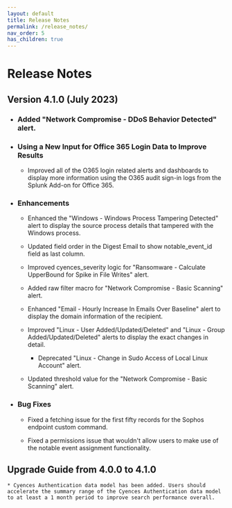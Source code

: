 ```yaml
---
layout: default
title: Release Notes
permalink: /release_notes/
nav_order: 5
has_children: true
---
```


# Release Notes


## Version 4.1.0 (July 2023)

* ### Added "Network Compromise - DDoS Behavior Detected" alert.

* ### Using a New Input for Office 365 Login Data to Improve Results
    * Improved all of the O365 login related alerts and dashboards to display more information using the O365 audit sign-in logs from the Splunk Add-on for Office 365.

* ### Enhancements  

    * Enhanced the "Windows - Windows Process Tampering Detected" alert to display the source process details that tampered with the Windows process.


    * Updated field order in the Digest Email to show notable_event_id field as last column.

    * Improved cyences_severity logic for "Ransomware - Calculate UpperBound for Spike in File Writes" alert.

    * Added raw filter macro for "Network Compromise - Basic Scanning" alert.

    * Enhanced "Email - Hourly Increase In Emails Over Baseline" alert to display the domain information of the recipient.

    * Improved "Linux - User Added/Updated/Deleted" and "Linux - Group Added/Updated/Deleted" alerts to display the exact changes in detail.
        * Deprecated "Linux - Change in Sudo Access of Local Linux Account" alert.

    * Updated threshold value for the "Network Compromise - Basic Scanning" alert.

* ### Bug Fixes

    * Fixed a fetching issue for the first fifty records for the Sophos endpoint custom command.

    * Fixed a permissions issue that wouldn't allow users to make use of the notable event assignment functionality.


## Upgrade Guide from 4.0.0 to 4.1.0

    * Cyences Authentication data model has been added. Users should accelerate the summary range of the Cyences Authentication data model to at least a 1 month period to improve search performance overall.
